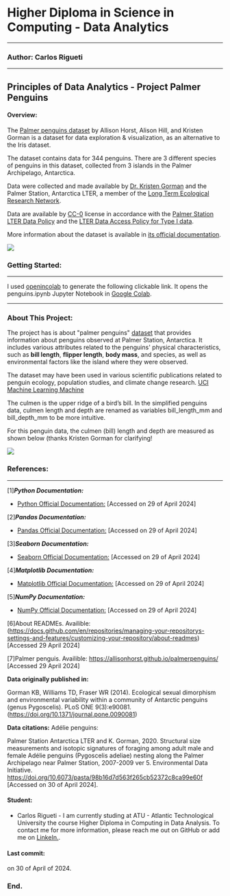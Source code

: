 # Higher Diploma in Science in Computing - Data Analytics
***
### Author: Carlos Rigueti
***

## Principles of Data Analytics - Project Palmer Penguins


#### Overview: 

The [Palmer penguins dataset](https://allisonhorst.github.io/palmerpenguins/) by Allison Horst, Alison Hill, and Kristen Gorman is a dataset for data exploration & visualization, as an alternative to the Iris dataset.

The dataset contains data for 344 penguins. There are 3 different species of penguins in this dataset, collected from 3 islands in the Palmer Archipelago, Antarctica.

Data were collected and made available by [Dr. Kristen Gorman](https://www.uaf.edu/cfos/people/faculty/detail/kristen-gorman.php) and the Palmer Station, Antarctica LTER, a member of the [Long Term Ecological Research Network](https://lternet.edu/).

Data are available by [CC-0](https://creativecommons.org/public-domain/cc0/) license in accordance with the [Palmer Station LTER Data Policy]([https://lternet.edu/data-access-policy/](https://pallter.marine.rutgers.edu/data/#:~:text=Data%20Usage%20Policy&text=The%20Data%20User%20should%20realize,about%20methodology%20or%20results%20occur.)) and the [LTER Data Access Policy for Type I data](https://lternet.edu/data-access-policy/).

More information about the dataset is available in [its official documentation](https://allisonhorst.github.io/palmerpenguins/).


![](https://allisonhorst.github.io/palmerpenguins/reference/figures/lter_penguins.png)

### Getting Started:

***
I used [openincolab](https://openincolab.com/) to generate the following clickable link. It opens the penguins.ipynb Jupyter Notebook in [Google Colab](https://colab.research.google.com/github/CarlosRigueti/Myproject2024/blob/main/penguins.ipynb). 
***

### About This Project: 

The project has is about "palmer penguins" [dataset](https://raw.githubusercontent.com/mwaskom/seaborn-data/master/penguins.csv) that provides information about penguins observed at Palmer Station, Antarctica. It includes various attributes related to the penguins' physical characteristics, such as **bill length**, **flipper length**, **body mass**, and species, as well as environmental factors like the island where they were observed.

The dataset may have been used in various scientific publications related to penguin ecology, population studies, and climate change research. [UCI Machine Learning Machine](https://archive.ics.uci.edu/dataset/690/palmer+penguins-3)

The culmen is the upper ridge of a bird’s bill. In the simplified penguins data, culmen length and depth are renamed as variables bill_length_mm and bill_depth_mm to be more intuitive.

For this penguin data, the culmen (bill) length and depth are measured as shown below (thanks Kristen Gorman for clarifying!

![](https://allisonhorst.github.io/palmerpenguins/reference/figures/culmen_depth.png)


### References:
***

[1]***Python Documentation:***
* [Python Official Documentation:](https://docs.python.org/3/) [Accessed on 29 of April 2024]
  
[2]***Pandas Documentation:***
* [Pandas Official Documentation:](https://pandas.pydata.org/) [Accessed on 29 of April 2024]
  
[3]***Seaborn Documentation:***
* [Seaborn Official Documentation:](https://seaborn.pydata.org/) [Accessed on 29 of April 2024]

[4]***Matplotlib Documentation:***
* [Matplotlib Official Documentation:](https://matplotlib.org/) [Accessed on 29 of April 2024]
  
[5]***NumPy Documentation:***
* [NumPy Official Documentation:](https://numpy.org/doc/) [Accessed on 29 of April 2024]

[6]About READMEs. Availible: (https://docs.github.com/en/repositories/managing-your-repositorys-settings-and-features/customizing-your-repository/about-readmes)[Accessed 29 April 2024]

[7]Palmer penguis. Availible: https://allisonhorst.github.io/palmerpenguins/ [Accessed 29 April 2024]


**Data originally published in:**
  
Gorman KB, Williams TD, Fraser WR (2014). Ecological sexual dimorphism and environmental variability within a community of Antarctic penguins (genus Pygoscelis). PLoS ONE 9(3):e90081. (https://doi.org/10.1371/journal.pone.0090081)

**Data citations:**
Adélie penguins:

Palmer Station Antarctica LTER and K. Gorman, 2020. Structural size measurements and isotopic signatures of foraging among adult male and female Adélie penguins (Pygoscelis adeliae) nesting along the Palmer Archipelago near Palmer Station, 2007-2009 ver 5. Environmental Data Initiative. https://doi.org/10.6073/pasta/98b16d7d563f265cb52372c8ca99e60f [Accessed on 30 of April 2024].


#### Student:
* Carlos Rigueti - I am currently studing at ATU - Atlantic Technological University the course Higher Diploma in Computing in Data Analysis. To contact me for more information, please reach me out on GitHub or add me on [LinkeIn.](https://www.linkedin.com/in/carlos-rigueti-b6323926/).

#### Last commit:
on 30 of April of 2024.
  

### End.
